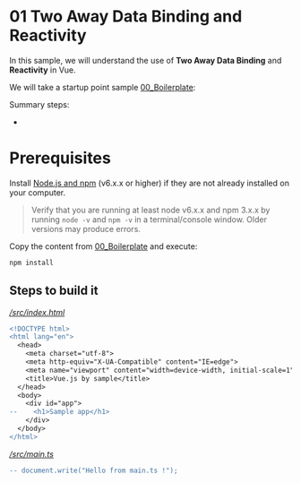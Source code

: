 # 01 Two Away Data Binding and Reactivity

In this sample, we will understand the use of **Two Away Data Binding** and **Reactivity** in Vue.

We will take a startup point sample [00_Boilerplate](../00_Boilerplate/):

Summary steps:

- 

# Prerequisites

Install [Node.js and npm](https://nodejs.org/en/) (v6.x.x or higher) if they are not already installed on your computer.

> Verify that you are running at least node v6.x.x and npm 3.x.x by running `node -v` and `npm -v` in a terminal/console window. Older versions may produce errors.

Copy the content from [00_Boilerplate](../00_Boilerplate/) and execute:

```bash
npm install
```

## Steps to build it

_[/src/index.html](./src/index.html)_
```diff
<!DOCTYPE html>
<html lang="en">
  <head>
    <meta charset="utf-8">
    <meta http-equiv="X-UA-Compatible" content="IE=edge">
    <meta name="viewport" content="width=device-width, initial-scale=1">
    <title>Vue.js by sample</title>
  </head>
  <body>
    <div id="app">
--    <h1>Sample app</h1>
    </div>
  </body>
</html>
```

_[/src/main.ts](./src/main.ts)_
```diff
-- document.write("Hello from main.ts !");
```
